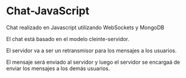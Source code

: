# Chat-JavaScript
Chat realizado en Javascript utilizando WebSockets y MongoDB

El chat está basado en el modelo cleinte-servidor.

El servidor va a ser un retransmisor para los mensajes a los usuarios.

El mensaje será enviado al servidor y luego el servidor se encargaá de enviar los mensajes a los demás usuarios.